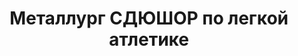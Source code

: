 ---
title: Металлург СДЮШОР по легкой атлетике
address: '69001, г. Запорожье, ул. Тюленина, 13'
phone:
  - (061) 224-05-50
url: ''
about: ''
searchTitle: 'Металлург СДЮШОР по легкой атлетике, 69001, г. Запорожье, ул. Тюленина, 13'
tags:
  - Детско-юношеские спортивные школы
geometry:
  location:
    lat: 47.8510486
    lng: 35.1044042
  viewport:
    northeast:
      lat: 47.85257258029149
      lng: 35.1059686802915
    southwest:
      lat: 47.84987461970849
      lng: 35.1032707197085
place_id: ChIJLzGwdtRm3EARbvrYwmUZv5I

---